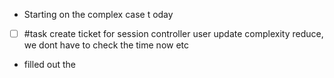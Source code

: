 - Starting on the complex case t oday
- [ ] #task create ticket for session controller user update complexity reduce, we dont have to check the time now etc
- filled out the 